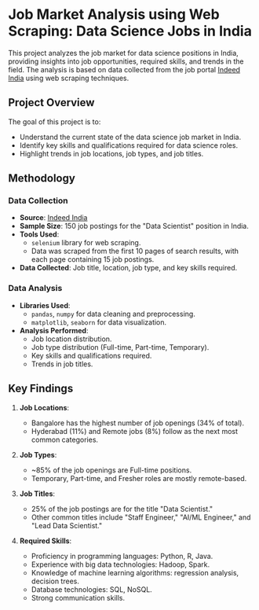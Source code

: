 # Job Market Analysis using Web Scraping: Data Science Jobs in India

This project analyzes the job market for data science positions in India, providing insights into job opportunities, required skills, and trends in the field. The analysis is based on data collected from the job portal [Indeed India](https://www.in.indeed.com) using web scraping techniques.

## Project Overview

The goal of this project is to:
- Understand the current state of the data science job market in India.
- Identify key skills and qualifications required for data science roles.
- Highlight trends in job locations, job types, and job titles.

## Methodology

### Data Collection
- **Source**: [Indeed India](https://www.in.indeed.com)
- **Sample Size**: 150 job postings for the "Data Scientist" position in India.
- **Tools Used**: 
  - `selenium` library for web scraping.
  - Data was scraped from the first 10 pages of search results, with each page containing 15 job postings.
- **Data Collected**: Job title, location, job type, and key skills required.

### Data Analysis
- **Libraries Used**: 
  - `pandas`, `numpy` for data cleaning and preprocessing.
  - `matplotlib`, `seaborn` for data visualization.
- **Analysis Performed**:
  - Job location distribution.
  - Job type distribution (Full-time, Part-time, Temporary).
  - Key skills and qualifications required.
  - Trends in job titles.

## Key Findings

1. **Job Locations**:
   - Bangalore has the highest number of job openings (34% of total).
   - Hyderabad (11%) and Remote jobs (8%) follow as the next most common categories.

2. **Job Types**:
   - ~85% of the job openings are Full-time positions.
   - Temporary, Part-time, and Fresher roles are mostly remote-based.

3. **Job Titles**:
   - 25% of the job postings are for the title "Data Scientist."
   - Other common titles include "Staff Engineer," "AI/ML Engineer," and "Lead Data Scientist."

4. **Required Skills**:
   - Proficiency in programming languages: Python, R, Java.
   - Experience with big data technologies: Hadoop, Spark.
   - Knowledge of machine learning algorithms: regression analysis, decision trees.
   - Database technologies: SQL, NoSQL.
   - Strong communication skills.
